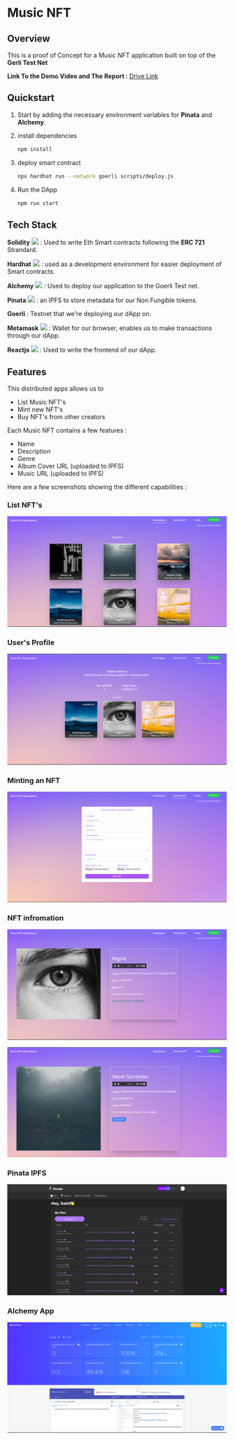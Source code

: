 # Music NFT

## Overview

This is a proof of Concept for a Music NFT application built on top of the **Gerli Test Net**


**Link To the Demo Video and The Report** : [Drive Link](https://drive.google.com/drive/folders/1T1JGA5OATv3ECnchVylF5Rt6a2UVtqvn?usp=sharing) 

## Quickstart

1. Start by adding the necessary environment variables for **Pinata** and **Alchemy**.

2. install dependencies
    ```bash
    npm install
    ```

3. deploy smart contract
    ```bash
    npx hardhat run --network goerli scripts/deploy.js
    ```

4. Run the DApp 
    ```bash
    npm run start
    ```

## Tech Stack

**Solidity**
  <img width="15" src="https://upload.wikimedia.org/wikipedia/commons/thumb/9/98/Solidity_logo.svg/386px-Solidity_logo.svg.png?20201202112837"> : Used to write Eth Smart contracts following the **ERC 721** Strandard.
 
**Hardhat** <img width="15" src="https://www.solodev.com/file/13466e21-dd2c-11ec-b9ad-0eaef3759f5f/Hardhat-Logo-Icon.png"> : used as a development environment for easier deployment of Smart contracts.

**Alchemy**  <img width="15" src="https://res.cloudinary.com/crunchbase-production/image/upload/c_lpad,h_170,w_170,f_auto,b_white,q_auto:eco,dpr_1/knid3ofzvtnf9f6ifg7t"> : Used to deploy our application to the Goerli Test net.

**Pinata**  <img width="50" src="https://app.pinata.cloud/static/media/pinnieLogoLight.a70da5f573b6440a2af461e19ab35baf.svg"> : an IPFS to store metadata for our Non Fungible tokens.

**Goerli**  : Testnet that we're deploying our dApp on.

**Metamask**  <img width="15" src="https://upload.wikimedia.org/wikipedia/commons/thumb/3/36/MetaMask_Fox.svg/512px-MetaMask_Fox.svg.png?20220831120339"> : Wallet for our browser, enables us to make transactions through our dApp.

**Reactjs**  <img width="15" src="https://upload.wikimedia.org/wikipedia/commons/thumb/a/a7/React-icon.svg/512px-React-icon.svg.png?20220125121207"> : Used to write the frontend of our dApp.

## Features

This distributed apps allows us to 

- List Music NFT's
- Mint new NFT's
- Buy NFT's from other creators

Each Music NFT contains a few features :
- Name
- Description
- Genre
- Album Cover URL (uploaded to IPFS)
- Music URL (uploaded to IPFS)


Here are a few screenshots showing the different capabilities :

### List NFT's

![](./resources/marketplace.png)

### User's Profile

![](./resources/profile.png)


### Minting an NFT
![](./resources/mint_nft.png)

### NFT infromation

![](./resources/nft_profile.png)

![](./resources/nft_profile_buy.png)

### Pinata IPFS

![](./resources/pinata.png)

### Alchemy App

![](./resources/alchemy_app.png)